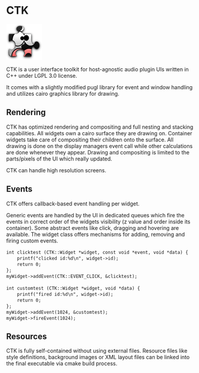 # CTK

![CTK Logo](CTK.png "CTK Logo") 

CTK is a user interface toolkit for host-agnostic audio plugin UIs written
in C++ under LGPL 3.0 license.

It comes with a slightly modified pugl library for event and window handling
and utilizes cairo graphics library for drawing.

## Rendering

CTK has optimized rendering and compositing and full nesting and stacking
capabilities. All widgets own a cairo surface they are drawing on. Container
widgets take care of compositing their children onto the surface. All drawing
is done on the display managers event call while other calculations are done
whenever they appear. Drawing and compositing is limited to the parts/pixels
of the UI which really updated.

CTK can handle high resolution screens.

## Events

CTK offers callback-based event handling per widget.

Generic events are handled by the UI in dedicated queues which fire the
events in correct order of the widgets visibility (z value and order
inside its container).
Some abstract events like click, dragging and hovering are available.
The widget class offers mechanisms for adding, removing and firing
custom events.

```
int clicktest (CTK::Widget *widget, const void *event, void *data) {
    printf("clicked id:%d\n", widget->id);
    return 0;
};
myWidget->addEvent(CTK::EVENT_CLICK, &clicktest);

int customtest (CTK::Widget *widget, void *data) {
    printf("fired id:%d\n", widget->id);
    return 0;
};
myWidget->addEvent(1024, &customtest);
myWidget->fireEvent(1024);
```

## Resources

CTK is fully self-contained without using external files. Resource files
like style definitions, background images or XML layout files can be
linked into the final executable via cmake build process.
